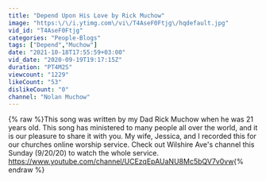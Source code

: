 ```yaml
---
title: "Depend Upon His Love by Rick Muchow"
image: "https:\/\/i.ytimg.com\/vi\/T4AseF0Ftjg\/hqdefault.jpg"
vid_id: "T4AseF0Ftjg"
categories: "People-Blogs"
tags: ["Depend","Muchow"]
date: "2021-10-18T17:55:59+03:00"
vid_date: "2020-09-19T19:17:15Z"
duration: "PT4M2S"
viewcount: "1229"
likeCount: "53"
dislikeCount: "0"
channel: "Nolan Muchow"
---
```

{% raw %}This song was written by my Dad Rick Muchow when he was 21 years old. This song has ministered to many people all over the world, and it is our pleasure to share it with you. My wife, Jessica, and I recorded this for our churches online worship service. Check out Wilshire Ave's channel this Sunday (9/20/20) to watch the whole service. <a rel="nofollow" target="blank" href="https://www.youtube.com/channel/UCEzqEpAUaNU8Mc5bQV7v0vw">https://www.youtube.com/channel/UCEzqEpAUaNU8Mc5bQV7v0vw</a>{% endraw %}
